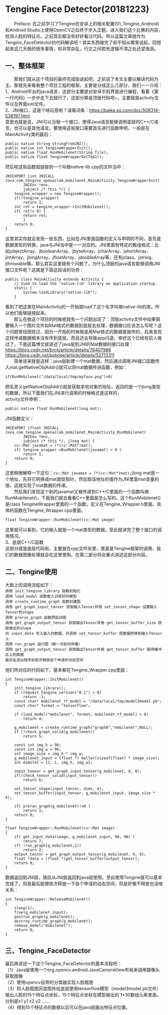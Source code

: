 Tengine Face Detector(20181223)
===

&emsp;&emsp;Preface: 在之前学习了Tengine在安卓上的相关配置(01_Tengine_Android)和Android Studio上使用OpenCV之后终于步入正题，进入我们这个比赛的内容，检测人脸的特征点。之前其实都没有好好看过代码，所以这篇文章就作为Tengine_FaceDetector的代码解读吧！其实东西做完了却不知从哪里说起，回想起来这几天做的很多事情，却非常杂乱，行文之间若有逻辑不清之处还望海涵。<br>

一、整体框架
---
&emsp;&emsp;那我们就从这个项目的最终完成版说起吧，之前说了本文主要以解读代码为主，那就先来看看整个项目工程的框架。主要是分成这么几部分，我们一一介绍：<br>
1、Android平台的java语言，这部分主要是对安卓手机界面进行编程，看着《第一行代码》一步步走下去就行了，这部分算是顶层代码吧~，主要就是activity文件以及界面xml文件。<br>
2、JNI接口，这是个啥玩意呢？请看词条：https://baike.so.com/doc/508314-538197.html<br>
意思也就是说，JNI可以当做一个接口，使得Java语言能够调用底层的C++/C语言，也可以是其他语言。要使用这些接口需要首先进行函数申明，一般是在MainActivity类的最后：<br>
```
public native String stringFromJNI();
public native int TengineWrapperInit();
public native float RunMobilenet(String file);
public native float TengineWrapperGetTop1();
```
然后呢这些函数就链接到一个叫做native-lib.cpp的文件当中：  
```
JNIEXPORT jint JNICALL
Java_com_tengine_openailab_mobilenet_MainActivity_TengineWrapperInit(
        JNIEnv *env,
        jobject /* this */) {
    tengine_wrapper = new TengineWrapper();
    if(!tengine_wrapper)
        return 1;
    int ret = tengine_wrapper->InitMobilenet();
    if( ret!= 0) {
        return ret;
        }
    return 0;
}
```
这里其实你就会发现一些东西，比如在JNI里面函数的定义与申明的不同，首先是数据类型的转换，java与JNI当中是一一对应的。JNI里面有特定的数组格式：比如jobjectArray、jbooleanArray、jbyteArray、jcharArray、jshortArray、jintArray、jlongArray、jfloatArray、jdoubleArray等，还有jclass、jstring、jthrowable等。那么其实这里就有个问题了，为什么顶层的java语言能够调用JNI接口文件呢？这就是下面这段话的功劳：
```
public class MainActivity extends Activity {
    // Used to load the 'native-lib' library on application startup.
    static {
        System.loadLibrary("native-lib");
    }
```
看到了吧这里在MainActivity的一开始就load了这个名字叫做native-lib的库。所以他们能够链接起来。  
&emsp;&emsp;那么在做这个项目的时候呢就有一个问题出现了：顶层activity文件中如果我要输入一个图片文件如Mat格式的数据到底层去处理，数据接口应该怎么写呢？这个问题曾经困扰过，因为一开始的时候我是用Mat格式的数据直接传的，后来发现这样传递数据根本没有传到底层，而且还会导致app闪退，幸好这个已经有前人做过了，下面这篇博文就讲述了java层到JNI的Mat数据的接口处理：<br>
https://blog.csdn.net/brcli/article/details/76407986<br>
https://blog.csdn.net/pplxlee/article/details/52713311<br>
&emsp;&emsp;简单说来就是这样：java层新建一个mat数据，然后通过调用JNI接口函数传入mat.getNativeObjAddr()就可以将mat数据传进函数，例如：<br>
```
if(RunMobilenet("/data/local/tmp/myface.png")>0)
```          
顾名思义getNativeObjAddr()就是获取本地对象的地址，返回的是一个jlong类型的数据，所以下面我们在JNI进行调用的时候格式是这样的，<br>
activity文件申明：<br>
```
public native float RunMobilenet(long mat);
```
JNI函数定义：<br>
```
JNIEXPORT jfloat JNICALL
Java_com_tengine_openailab_mobilenet_MainActivity_RunMobilenet(
        JNIEnv *env,
        jobject /* this */, jlong mat) {
    cv::Mat javamat = (*(cv::Mat*)mat);
    if( tengine_wrapper->RunMobilenet(javamat) > 0 )
        return 1;
    return 0;
}
```
这里稍微解释一下这句：`cv::Mat javamat = (*(cv::Mat*)mat);`jlong mat是一个地址，先将它转换成mat类型指针，然后取该地址的值作为JNI里面mat变量的值，这就实现了mat数据的传递。<br>
&emsp;&emsp;然后我们发现这个新的javamat又被传递到C++/C里面的一个函数叫做RunMobilenet()，下面我们就去看看C++里面是怎么写的。这个RunMobilenet()是class TengineWrapper里面的一个函数，定义在Tengine_Wrapper.h里面。具体的函数在Tengine_Wrapper.cpp里面。<br>
```
float TengineWrapper::RunMobilenet(cv::Mat image)
```
这里就可以看到，它的输入就是一个mat类型的数据。至此就讲完了整个接口的调用情况。<br>
3、底层C++/C函数<br>
这部分就是底层代码啦，主要就在cpp文件夹里，里面是Tengine框架的调用，我们的数据图像处理就会在这里使用。在第二部分将会重点讲述这部分内容。<br>

二、Tengine使用
---
大致上的调用流程如下：<br>
`调用 init_tengine_library 函数初始化`<br>
`调用 load_model 函数载入训练好的模型`<br>
`调用 create_runtime_graph 函数创建图`<br>
`调用 get_graph_input_tensor 获取输入Tensor并用 set_tensor_shape 设置输入Tensor的shape`<br>
`调用 prerun_graph 函数预启动图`<br>
`调用 get_graph_output_tensor 获取输出Tensor并用 get_tensor_buffer_size 获取输出的shape`<br>
`向 input_data 写入输入的数据，并调用 set_tensor_buffer 把数据转移到输入Tensor上`<br>
`调用 run_graph 运行图（做一次前向传播）`<br>
`调用 get_graph_output_tensor 获取输出Tensor并用 get_tensor_buffer 取得缓冲区上的数据`<br>
`最后在退出程序前依次释放各个申请的动态空间`<br>

他们所对应的代码如下，基本都在Tengine_Wrapper.cpp里面：<br>
```
int TengineWrapper::InitMobilenet()
{
    init_tengine_library();
    if (request_tengine_version("0.1") < 0)
        return -1;
    const char* mobilenet_tf_model = "/data/local/tmp/model3model.pb";
    const char* format = "tensorflow";

    if (load_model("mobilenet", format, mobilenet_tf_model) < 0)
        return 4;

    g_mobilenet = create_runtime_graph("graph0","mobilenet",NULL);
    if (!check_graph_valid(g_mobilenet))
        return 5;

    const int img_h = 96;
    const int img_w = 96;
    int image_size = img_h * img_w;
    g_mobilenet_input = (float *) malloc(sizeof(float) * image_size);
    int dims[4] = {1, 1, img_h, img_w};

    input_tensor = get_graph_input_tensor(g_mobilenet, 0, 0);
    if(!check_tensor_valid(input_tensor))
        return 6;

    set_tensor_shape(input_tensor, dims, 4);
    set_tensor_buffer(input_tensor, g_mobilenet_input, image_size * 4);

    if( prerun_graph(g_mobilenet)!=0 )
        return 1;
    return 0;
}
```
```
float TengineWrapper::RunMobilenet(cv::Mat image)
{
    if( get_input_data(image, g_mobilenet_input, 96, 96) )
        return 7;
    if( !run_graph(g_mobilenet,1))
        return 2;
    output_tensor = get_graph_output_tensor(g_mobilenet, 0, 0);
    float *data = (float *)get_tensor_buffer(output_tensor);
    return 0;
}
```
数据返回到JNI层，随后从JNI层返回到java层使用。至此使用Tengine就可以基本完成了，但是最后能够依次释放一下各个申请的动态空间，但是好像不释放也没啥关系：
```
int TengineWrapper::ReleaseMobilenet()
{
    sleep(1);
    free(g_mobilenet_input);
    postrun_graph(g_mobilenet);
    destroy_runtime_graph(g_mobilenet);
    remove_model("mobilenet");
    return 0;
}
```

三、Tengine_FaceDetector
---
最后再讲述一下这个Tengine_FaceDetector的基本流程吧：<br>
（1）Java层使用一个org.opencv.android.JavaCameraView布局来调用摄像头获取图像<br>
（2）使用opencv自带的分类器实现人脸框图<br>
（3）将人脸框图灰度图传给底层使用tensorflow模型（model3model.pb文件）输出人脸的15个特征点坐标，15个特征点坐标在模型输出的 1*30数组元素里面。分别是x1 y1 x2 y2 ......<br>
（4）得到15个特征点的数据以后可以在java层画出特征点位置。<br>
